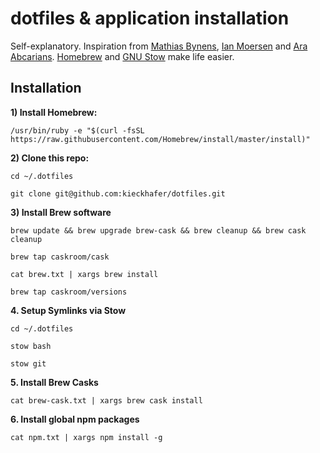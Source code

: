 # dotfiles & application installation
Self-explanatory. Inspiration from [Mathias Bynens](https://github.com/mathiasbynens/dotfiles/), [Ian Moersen](https://github.com/i-a-n/mac-setup) and [Ara Abcarians](https://github.com/itsmeara/dotfiles/). [Homebrew](http://brew.sh/) and [GNU Stow](https://www.gnu.org/software/stow/) make life easier.

## Installation

**1) Install Homebrew:**  
```
/usr/bin/ruby -e "$(curl -fsSL https://raw.githubusercontent.com/Homebrew/install/master/install)"
```

**2) Clone this repo:**  
```
cd ~/.dotfiles
```  
```
git clone git@github.com:kieckhafer/dotfiles.git
```

**3) Install Brew software**  
```
brew update && brew upgrade brew-cask && brew cleanup && brew cask cleanup
```  
```
brew tap caskroom/cask
```  
```
cat brew.txt | xargs brew install
```  
```
brew tap caskroom/versions
```

**4. Setup Symlinks via Stow**  
```
cd ~/.dotfiles
```  
```
stow bash
```  
```
stow git
```

**5. Install Brew Casks**  
```
cat brew-cask.txt | xargs brew cask install
```

**6. Install global npm packages**  
```
cat npm.txt | xargs npm install -g
```
